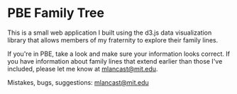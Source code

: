 # PBE Family TreeThis is a small web application I built using the d3.js data visualization library that allows members of my fraternity to explore their family lines.If you're in PBE, take a look and make sure your information looks correct. If you have information about family lines that extend earlier than those I've included, please let me know at mlancast@mit.edu.Mistakes, bugs, suggestions: mlancast@mit.edu